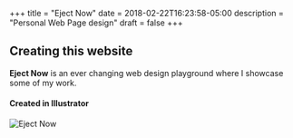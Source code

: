 +++
title = "Eject Now"
date = 2018-02-22T16:23:58-05:00
description = "Personal Web Page design"
draft = false
+++

## Creating this website ##

**Eject Now** is an ever changing web design playground where I showcase some of my work.  
#### Created in Illustrator ####


![Eject Now](images/ejectnow.gif)
